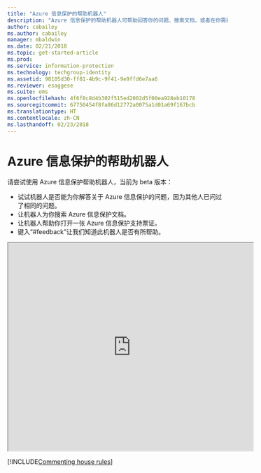 ```yaml
---
title: "Azure 信息保护的帮助机器人"
description: "Azure 信息保护的帮助机器人可帮助回答你的问题、搜索文档，或者在你需要技术支持的情况下帮助打开支持票证。"
author: cabailey
ms.author: cabailey
manager: mbaldwin
ms.date: 02/21/2018
ms.topic: get-started-article
ms.prod: 
ms.service: information-protection
ms.technology: techgroup-identity
ms.assetid: 98105d30-ff81-4b9c-9f41-9e9ffd6e7aa6
ms.reviewer: esaggese
ms.suite: ems
ms.openlocfilehash: 4f6f8c8d4b302f515ed2002d5f00ea928eb10178
ms.sourcegitcommit: 67750454f8fa86d12772a0075a1d01a69f167bcb
ms.translationtype: HT
ms.contentlocale: zh-CN
ms.lasthandoff: 02/23/2018
---
```

# <a name="help-bot-for-azure-information-protection"></a>Azure 信息保护的帮助机器人

请尝试使用 Azure 信息保护帮助机器人，当前为 beta 版本：

- 试试机器人是否能为你解答关于 Azure 信息保护的问题，因为其他人已问过了相同的问题。
- 让机器人为你搜索 Azure 信息保护文档。
- 让机器人帮助你打开一张 Azure 信息保护支持票证。
- 键入“#feedback”让我们知道此机器人是否有所帮助。


<iframe width="560" height="475" src="https://webchat.botframework.com/embed/AIPformalBOT?s=SwZOTnCyj6w.cwA.zYE.Wdf87z08R7NHjtaev84v0nLC0urEfQJ2_5bUgvtIR9Q"></iframe>


[!INCLUDE[Commenting house rules](../includes/houserules.md)]
